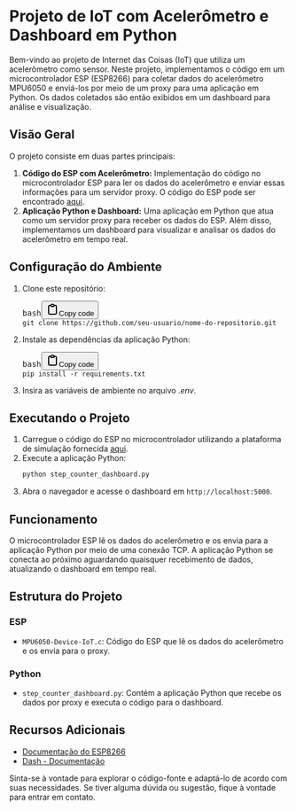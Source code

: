 # Projeto de IoT com Acelerômetro e Dashboard em Python

Bem-vindo ao projeto de Internet das Coisas (IoT) que utiliza um acelerômetro como sensor. Neste projeto, implementamos o código em um microcontrolador ESP (ESP8266) para coletar dados do acelerômetro MPU6050 e enviá-los por meio de um proxy para uma aplicação em Python. Os dados coletados são então exibidos em um dashboard para análise e visualização.

## Visão Geral

O projeto consiste em duas partes principais:

1. **Código do ESP com Acelerômetro:** Implementação do código no microcontrolador ESP para ler os dados do acelerômetro e enviar essas informações para um servidor proxy. O código do ESP pode ser encontrado [aqui](https://wokwi.com/projects/381844202174854145).
2. **Aplicação Python e Dashboard:** Uma aplicação em Python que atua como um servidor proxy para receber os dados do ESP. Além disso, implementamos um dashboard para visualizar e analisar os dados do acelerômetro em tempo real.

## Configuração do Ambiente

1. Clone este repositório:
   <pre><div class="bg-black rounded-md"><div class="flex items-center relative text-gray-200 bg-gray-800 gizmo:dark:bg-token-surface-primary px-4 py-2 text-xs font-sans justify-between rounded-t-md"><span>bash</span><button class="flex ml-auto gizmo:ml-0 gap-1 items-center"><svg width="24" height="24" viewBox="0 0 24 24" fill="none" xmlns="http://www.w3.org/2000/svg" class="icon-sm"><path fill-rule="evenodd" clip-rule="evenodd" d="M12 4C10.8954 4 10 4.89543 10 6H14C14 4.89543 13.1046 4 12 4ZM8.53513 4C9.22675 2.8044 10.5194 2 12 2C13.4806 2 14.7733 2.8044 15.4649 4H17C18.6569 4 20 5.34315 20 7V19C20 20.6569 18.6569 22 17 22H7C5.34315 22 4 20.6569 4 19V7C4 5.34315 5.34315 4 7 4H8.53513ZM8 6H7C6.44772 6 6 6.44772 6 7V19C6 19.5523 6.44772 20 7 20H17C17.5523 20 18 19.5523 18 19V7C18 6.44772 17.5523 6 17 6H16C16 7.10457 15.1046 8 14 8H10C8.89543 8 8 7.10457 8 6Z" fill="currentColor"></path></svg>Copy code</button></div><div class="p-4 overflow-y-auto"><code class="!whitespace-pre hljs language-bash">git clone https://github.com/seu-usuario/nome-do-repositorio.git
   </code></div></div></pre>
2. Instale as dependências da aplicação Python:
   <pre><div class="bg-black rounded-md"><div class="flex items-center relative text-gray-200 bg-gray-800 gizmo:dark:bg-token-surface-primary px-4 py-2 text-xs font-sans justify-between rounded-t-md"><span>bash</span><button class="flex ml-auto gizmo:ml-0 gap-1 items-center"><svg width="24" height="24" viewBox="0 0 24 24" fill="none" xmlns="http://www.w3.org/2000/svg" class="icon-sm"><path fill-rule="evenodd" clip-rule="evenodd" d="M12 4C10.8954 4 10 4.89543 10 6H14C14 4.89543 13.1046 4 12 4ZM8.53513 4C9.22675 2.8044 10.5194 2 12 2C13.4806 2 14.7733 2.8044 15.4649 4H17C18.6569 4 20 5.34315 20 7V19C20 20.6569 18.6569 22 17 22H7C5.34315 22 4 20.6569 4 19V7C4 5.34315 5.34315 4 7 4H8.53513ZM8 6H7C6.44772 6 6 6.44772 6 7V19C6 19.5523 6.44772 20 7 20H17C17.5523 20 18 19.5523 18 19V7C18 6.44772 17.5523 6 17 6H16C16 7.10457 15.1046 8 14 8H10C8.89543 8 8 7.10457 8 6Z" fill="currentColor"></path></svg>Copy code</button></div><div class="p-4 overflow-y-auto"><code class="!whitespace-pre hljs language-bash">pip install -r requirements.txt
   </code></div></div></pre>
3. Insira as variáveis de ambiente no arquivo _.env_.

## Executando o Projeto

1. Carregue o código do ESP no microcontrolador utilizando a plataforma de simulação fornecida [aqui](https://wokwi.com/projects/381844202174854145).
2. Execute a aplicação Python:
   ```bash
   python step_counter_dashboard.py
   ```
3. Abra o navegador e acesse o dashboard em `http://localhost:5000`.

## Funcionamento

O microcontrolador ESP lê os dados do acelerômetro e os envia para a aplicação Python por meio de uma conexão TCP. A aplicação Python se conecta ao próximo aguardando quaisquer recebimento de dados, atualizando o dashboard em tempo real.

## Estrutura do Projeto

### ESP
* `MPU6050-Device-IoT.c`: Código do ESP que lê os dados do acelerômetro e os envia para o proxy.

### Python
* `step_counter_dashboard.py`: Contém a aplicação Python que recebe os dados por proxy e executa o código para o dashboard.

## Recursos Adicionais

* [Documentação do ESP8266](https://docs.espressif.com/projects/esp8266-rtos-sdk/en/latest/)
* [Dash - Documentação](https://dash.plotly.com/)

Sinta-se à vontade para explorar o código-fonte e adaptá-lo de acordo com suas necessidades. Se tiver alguma dúvida ou sugestão, fique à vontade para entrar em contato.
